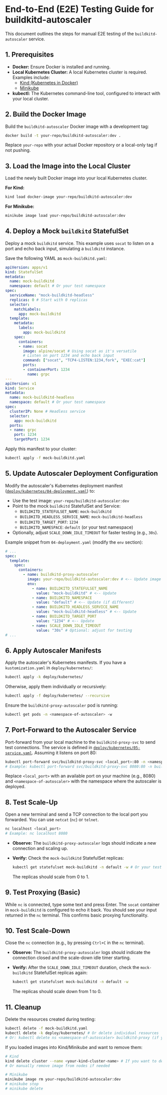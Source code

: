 # End-to-End (E2E) Testing Guide for buildkitd-autoscaler

This document outlines the steps for manual E2E testing of the `buildkitd-autoscaler` service.

## 1. Prerequisites

* **Docker:** Ensure Docker is installed and running.
* **Local Kubernetes Cluster:** A local Kubernetes cluster is required. Examples include:
  * [Kind (Kubernetes in Docker)](https://kind.sigs.k8s.io/)
  * [Minikube](https://minikube.sigs.k8s.io/docs/start/)
* **kubectl:** The Kubernetes command-line tool, configured to interact with your local cluster.

## 2. Build the Docker Image

Build the `buildkitd-autoscaler` Docker image with a development tag:

```bash
docker build -t your-repo/buildkitd-autoscaler:dev .
```

Replace `your-repo` with your actual Docker repository or a local-only tag if not pushing.

## 3. Load the Image into the Local Cluster

Load the newly built Docker image into your local Kubernetes cluster.

**For Kind:**

```bash
kind load docker-image your-repo/buildkitd-autoscaler:dev
```

**For Minikube:**

```bash
minikube image load your-repo/buildkitd-autoscaler:dev
```

## 4. Deploy a Mock `buildkitd` StatefulSet

Deploy a mock `buildkitd` service. This example uses `socat` to listen on a port and echo back input, simulating a `buildkitd` instance.

Save the following YAML as `mock-buildkitd.yaml`:

```yaml
apiVersion: apps/v1
kind: StatefulSet
metadata:
  name: mock-buildkitd
  namespace: default # Or your test namespace
spec:
  serviceName: "mock-buildkitd-headless"
  replicas: 0 # Start with 0 replicas
  selector:
    matchLabels:
      app: mock-buildkitd
  template:
    metadata:
      labels:
        app: mock-buildkitd
    spec:
      containers:
      - name: socat
        image: alpine/socat # Using socat as it's versatile
        # Listen on port 1234 and echo back input
        command: ["socat", "TCP4-LISTEN:1234,fork", "EXEC:cat"]
        ports:
        - containerPort: 1234
          name: grpc
---
apiVersion: v1
kind: Service
metadata:
  name: mock-buildkitd-headless
  namespace: default # Or your test namespace
spec:
  clusterIP: None # Headless service
  selector:
    app: mock-buildkitd
  ports:
  - name: grpc
    port: 1234
    targetPort: 1234
```

Apply this manifest to your cluster:

```bash
kubectl apply -f mock-buildkitd.yaml
```

## 5. Update Autoscaler Deployment Configuration

Modify the autoscaler's Kubernetes deployment manifest ([`deploy/kubernetes/04-deployment.yaml`](deploy/kubernetes/04-deployment.yaml:1)) to:

* Use the test image: `your-repo/buildkitd-autoscaler:dev`
* Point to the mock `buildkitd` StatefulSet and Service:
  * `BUILDKITD_STATEFULSET_NAME`: `mock-buildkitd`
  * `BUILDKITD_HEADLESS_SERVICE_NAME`: `mock-buildkitd-headless`
  * `BUILDKITD_TARGET_PORT`: `1234`
  * `BUILDKITD_NAMESPACE`: `default` (or your test namespace)
* Optionally, adjust `SCALE_DOWN_IDLE_TIMEOUT` for faster testing (e.g., `30s`).

Example snippet from `04-deployment.yaml` (modify the `env` section):

```yaml
# ...
spec:
  template:
    spec:
      containers:
        - name: buildkitd-proxy-autoscaler
          image: your-repo/buildkitd-autoscaler:dev # <-- Update image
          env:
            - name: BUILDKITD_STATEFULSET_NAME
              value: "mock-buildkitd" # <-- Update
            - name: BUILDKITD_NAMESPACE
              value: "default" # <-- Update (if different)
            - name: BUILDKITD_HEADLESS_SERVICE_NAME
              value: "mock-buildkitd-headless" # <-- Update
            - name: BUILDKITD_TARGET_PORT
              value: "1234" # <-- Update
            - name: SCALE_DOWN_IDLE_TIMEOUT
              value: "30s" # Optional: adjust for testing
# ...
```

## 6. Apply Autoscaler Manifests

Apply the autoscaler's Kubernetes manifests. If you have a `kustomization.yaml` in `deploy/kubernetes/`:

```bash
kubectl apply -k deploy/kubernetes/
```

Otherwise, apply them individually or recursively:

```bash
kubectl apply -f deploy/kubernetes/ --recursive
```

Ensure the `buildkitd-proxy-autoscaler` pod is running:

```bash
kubectl get pods -n <namespace-of-autoscaler> -w
```

## 7. Port-Forward to the Autoscaler Service

Port-forward from your local machine to the `buildkitd-proxy-svc` to send test connections. The service is defined in [`deploy/kubernetes/05-service.yaml`](deploy/kubernetes/05-service.yaml:1). Assuming it listens on port 80:

```bash
kubectl port-forward svc/buildkitd-proxy-svc <local_port>:80 -n <namespace-of-autoscaler>
# Example: kubectl port-forward svc/buildkitd-proxy-svc 8080:80 -n buildkitd-proxy
```

Replace `<local_port>` with an available port on your machine (e.g., 8080) and `<namespace-of-autoscaler>` with the namespace where the autoscaler is deployed.

## 8. Test Scale-Up

Open a new terminal and send a TCP connection to the local port you forwarded. You can use `netcat` (`nc`) or `telnet`.

```bash
nc localhost <local_port>
# Example: nc localhost 8080
```

* **Observe:** The `buildkitd-proxy-autoscaler` logs should indicate a new connection and scaling up.
* **Verify:** Check the `mock-buildkitd` StatefulSet replicas:

    ```bash
    kubectl get statefulset mock-buildkitd -n default -w # Or your test namespace
    ```

    The replicas should scale from 0 to 1.

## 9. Test Proxying (Basic)

While `nc` is connected, type some text and press Enter. The `socat` container in `mock-buildkitd` is configured to echo it back. You should see your input returned in the `nc` terminal. This confirms basic proxying functionality.

## 10. Test Scale-Down

Close the `nc` connection (e.g., by pressing `Ctrl+C` in the `nc` terminal).

* **Observe:** The `buildkitd-proxy-autoscaler` logs should indicate the connection closed and the scale-down idle timer starting.
* **Verify:** After the `SCALE_DOWN_IDLE_TIMEOUT` duration, check the `mock-buildkitd` StatefulSet replicas again:

    ```bash
    kubectl get statefulset mock-buildkitd -n default -w
    ```

    The replicas should scale down from 1 to 0.

## 11. Cleanup

Delete the resources created during testing:

```bash
kubectl delete -f mock-buildkitd.yaml
kubectl delete -k deploy/kubernetes/ # Or delete individual resources
# Or: kubectl delete ns <namespace-of-autoscaler> buildkitd-proxy (if you used a dedicated namespace)
```

If you loaded images into Kind/Minikube and want to remove them:

```bash
# Kind
kind delete cluster --name <your-kind-cluster-name> # If you want to delete the whole cluster
# Or manually remove image from nodes if needed

# Minikube
minikube image rm your-repo/buildkitd-autoscaler:dev
# minikube stop
# minikube delete
```

